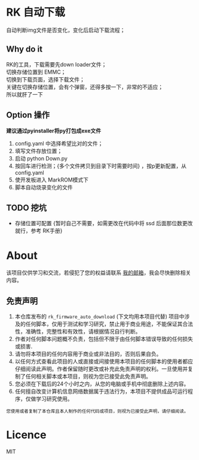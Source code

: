 # RK 自动下载
自动判断img文件是否变化，变化后启动下载流程；

## Why do it
RK的工具，下载需要先down loader文件；  
切换存储位置到 EMMC；  
切换到下载页面，选择下载文件；  
关键在切换存储位置，会有个弹窗，还得多按一下，非常的不适应；  
所以就肝了一下  

## Option 操作
**建议通过pyinstaller将py打包成exe文件**
1. config.yaml 中选择希望比对的文件；
2. 填写文件存放位置；
3. 启动 python Down.py
4. 按回车进行检测；{多个文件拷贝到目录下时需要时间} ，按p更新配置，从config.yaml
5. 使开发板进入 MarkROM模式下
6. 脚本自动烧录变化的文件



## TODO 挖坑
 * 存储位置可配置 {暂时自己不需要，如需更改在代码中将 ssd 后面那位数更改就行，参考 RK手册}


# About
该项目仅供学习和交流，若侵犯了您的权益请联系 [我的邮箱](mailto:1573598259@qq.com)，我会尽快删除相关内容。

## 免责声明
1. 本仓库发布的 `rk_firmware_auto_download` (下文均用本项目代替) 项目中涉及的任何脚本，仅用于测试和学习研究，禁止用于商业用途，不能保证其合法性，准确性，完整性和有效性，请根据情况自行判断。
2. 作者对任何脚本问题概不负责，包括但不限于由任何脚本错误导致的任何损失或损害.
3. 请勿将本项目的任何内容用于商业或非法目的，否则后果自负。
4. 以任何方式查看此项目的人或直接或间接使用本项目的任何脚本的使用者都应仔细阅读此声明。作者保留随时更改或补充此免责声明的权利。一旦使用并复制了任何相关脚本或本项目，则视为您已接受此免责声明。
5. 您必须在下载后的24个小时之内，从您的电脑或手机中彻底删除上述内容。
6. 任何擅自改变计算机信息网络数据属于违法行为，本项目不提供成品可运行程序，仅做学习研究使用。

`您使用或者复制了本仓库且本人制作的任何代码或项目，则视为已接受此声明，请仔细阅读。`

# Licence
MIT